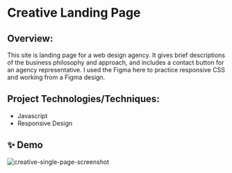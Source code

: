 # Creative Landing Page

## Overview: 
This site is landing page for a web design agency. It gives brief descriptions of the business philosophy and approach, and includes a contact button for an agency representative. I used the Figma here to practice responsive CSS and working from a Figma design.

## Project Technologies/Techniques:
- Javascript
- Responsive Design

## ✨ Demo

![creative-single-page-screenshot](https://user-images.githubusercontent.com/77926563/146669829-7c50f777-ed79-4bed-a7c5-6b380d4be681.png)
